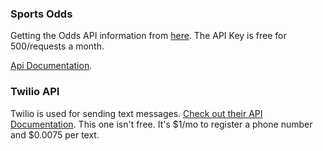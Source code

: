 ### Sports Odds

Getting the Odds API information from [here](https://the-odds-api.com/).  The API Key is free for 500/requests a month.  

[Api Documentation](https://the-odds-api.com/liveapi/guides/v3/).

### Twilio API

Twilio is used for sending text messages.  [Check out their API Documentation](https://www.twilio.com/docs/usage/api).  This one isn't free.  It's $1/mo to register a phone number and $0.0075 per text.
